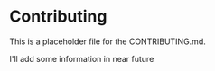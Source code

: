 # Contributing

This is a placeholder file for the CONTRIBUTING.md.

I'll add some information in near future 